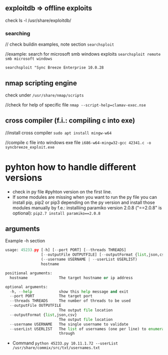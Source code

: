 ## exploitdb => offline exploits

check ls -l /usr/share/exploitdb/

### searching 
// check buildin examples, note section
``searchsploit``

//example: search for microsoft smb windows exploits
``searchsploit remote smb microsoft windows``

``searchsploit "Sync Breeze Enterprise 10.0.28``

## nmap scripting engine
check under 
``/usr/share/nmap/scripts``

//check for help of specific file
``nmap --script-help=clamav-exec.nse``

## cross compiler (f.i.: compiling c into exe)
//install cross compiler
``sudo apt install mingw-w64``

//compile c file into windows exe file
``i686-w64-mingw32-gcc 42341.c -o syncbreeze_exploit.exe``

# pyhton how to handle different versions

* check in py file #pyhton version on the first line.
* If some modules are missing when you want to run the py file you can install pip, pip2 or pip3 depending on the py version and install those modules manually by f.e.: installiing paramiko version 2.0.8 ("==2.0.8" is optional): `pip2.7 install paramiko==2.0.8 `

## arguments

Example -h section

```python
usage: 45233.py [-h] [--port PORT] [--threads THREADS]
                [--outputFile OUTPUTFILE] [--outputFormat {list,json,csv}]
                (--username USERNAME | --userList USERLIST)
                hostname

positional arguments:
  hostname              The target hostname or ip address

optional arguments:
  -h, --help            show this help message and exit
  --port PORT           The target port
  --threads THREADS     The number of threads to be used
  --outputFile OUTPUTFILE
                        The output file location
  --outputFormat {list,json,csv}
                        The output file location
  --username USERNAME   The single username to validate
  --userList USERLIST   The list of usernames (one per line) to enumerate
                        through  
```

* Command `python 45233.py 10.11.1.72 --userList /usr/share/commix/src/txt/usernames.txt  `